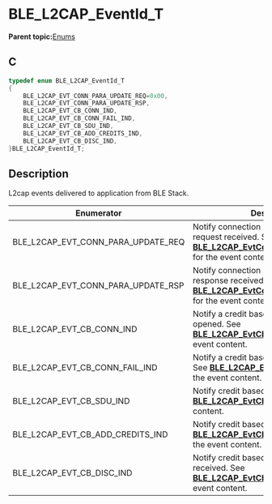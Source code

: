 # BLE\_L2CAP\_EventId\_T

**Parent topic:**[Enums](GUID-A7968286-51F8-4FDE-A365-703C7A9F3391.md)

## C

```c
typedef enum BLE_L2CAP_EventId_T
{
    BLE_L2CAP_EVT_CONN_PARA_UPDATE_REQ=0x00,
    BLE_L2CAP_EVT_CONN_PARA_UPDATE_RSP,
    BLE_L2CAP_EVT_CB_CONN_IND,
    BLE_L2CAP_EVT_CB_CONN_FAIL_IND,
    BLE_L2CAP_EVT_CB_SDU_IND,
    BLE_L2CAP_EVT_CB_ADD_CREDITS_IND,
    BLE_L2CAP_EVT_CB_DISC_IND,
}BLE_L2CAP_EventId_T;
```

## Description

L2cap events delivered to application from BLE Stack.

|Enumerator|Description|
|----------|-----------|
|BLE\_L2CAP\_EVT\_CONN\_PARA\_UPDATE\_REQ|Notify connection parameter update request received. See **[BLE\_L2CAP\_EvtConnParamUpdateReq\_T](GUID-07A95D48-6AF6-4341-9925-7130B775D353.md)** for the event content.|
|BLE\_L2CAP\_EVT\_CONN\_PARA\_UPDATE\_RSP|Notify connection parameter update response received. See **[BLE\_L2CAP\_EvtConnParamUpdateRsp\_T](GUID-BB73E763-764B-4C1E-8661-113754518D9F.md)** for the event content.|
|BLE\_L2CAP\_EVT\_CB\_CONN\_IND|Notify a credit based connection is opened. See **[BLE\_L2CAP\_EvtCbConnInd\_T](GUID-CCB775A1-6DAD-4557-86A5-F990182C48DF.md)** for the event content.|
|BLE\_L2CAP\_EVT\_CB\_CONN\_FAIL\_IND|Notify a credit based connection is failed. See **[BLE\_L2CAP\_EvtCbConnFailInd\_T](GUID-B983D1FA-F401-4922-AD88-4B16DC80D90B.md)** for the event content.|
|BLE\_L2CAP\_EVT\_CB\_SDU\_IND|Notify credit based SDU received. See **[BLE\_L2CAP\_EvtCbSduInd\_T](GUID-449737F1-DD6B-42FC-899A-678331FFF309.md)** for the event content.|
|BLE\_L2CAP\_EVT\_CB\_ADD\_CREDITS\_IND|Notify credit based credit received. See **[BLE\_L2CAP\_EvtCbAddCreditsInd\_T](GUID-0032E928-6491-42A7-AE71-D5100978F0FF.md)** for the event content.|
|BLE\_L2CAP\_EVT\_CB\_DISC\_IND|Notify credit based disconnect request received. See **[BLE\_L2CAP\_EvtCbDiscInd\_T](GUID-3F724019-1086-44AE-B652-9F0C344CE5A4.md)** for the event content.|

